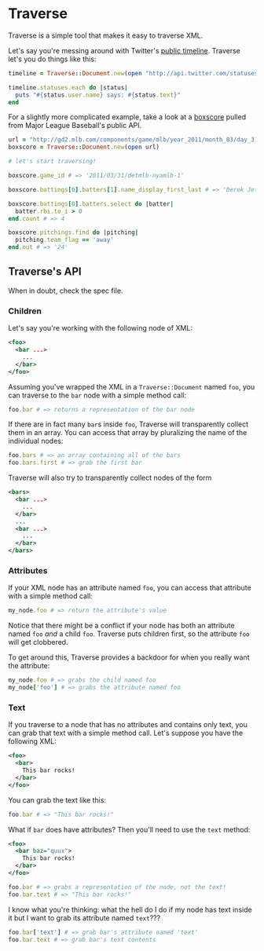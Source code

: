 # Traverse

Traverse is a simple tool that makes it easy to traverse XML. 

Let's say you're messing around with Twitter's
[public timeline](http://api.twitter.com/statuses/public_timeline.xml).
Traverse let's you do things like this:
 
```ruby
timeline = Traverse::Document.new(open "http://api.twitter.com/statuses/public_timeline.xml")

timeline.statuses.each do |status|
  puts "#{status.user.name} says: #{status.text}"
end
```

For a slightly more complicated example, take a look at a
[boxscore](http://gd2.mlb.com/components/game/mlb/year_2011/month_03/day_31/gid_2011_03_31_detmlb_nyamlb_1/boxscore.xml)
pulled from Major League Baseball's public API.

```ruby
url = "http://gd2.mlb.com/components/game/mlb/year_2011/month_03/day_31/gid_2011_03_31_detmlb_nyamlb_1/boxscore.xml"
boxscore = Traverse::Document.new(open url)

# let's start traversing!

boxscore.game_id # => '2011/03/31/detmlb-nyamlb-1'

boxscore.battings[0].batters[1].name_display_first_last # => 'Derek Jeter'

boxscore.battings[0].batters.select do |batter|
  batter.rbi.to_i > 0
end.count # => 4

boxscore.pitchings.find do |pitching|
  pitching.team_flag == 'away'
end.out # => '24'
```

## Traverse's API

When in doubt, check the spec file.

### Children

Let's say you're working with the following node of XML:

```xml
<foo>
  <bar ...>
    ...
  </bar>
</foo>
```

Assuming you've wrapped the XML in a `Traverse::Document` named `foo`, you can
traverse to the `bar` node with a simple method call:

```ruby
foo.bar # => returns a representation of the bar node
```

If there are in fact many `bar`s inside `foo`, Traverse will transparently
collect them in an array. You can access that array by pluralizing the name of
the individual nodes:

```ruby
foo.bars # => an array containing all of the bars
foo.bars.first # => grab the first bar
```

Traverse will also try to transparently collect nodes of the form

```xml
<bars>
  <bar ...>
    ...
  </bar>
  ...
  <bar ...>
    ...
  </bar>
</bars>
```

### Attributes

If your XML node has an attribute named `foo`, you can access that attribute
with a simple method call:

```ruby
my_node.foo # => return the attribute's value
```

Notice that there might be a conflict if your node has both an attribute named
`foo` _and_ a child `foo`. Traverse puts children first, so the attribute `foo`
will get clobbered.

To get around this, Traverse provides a backdoor for when you really want the
attribute:

```ruby
my_node.foo # => grabs the child named foo
my_node['foo'] # => grabs the attribute named foo
```

### Text

If you traverse to a node that has no attributes and contains only text, you
can grab that text with a simple method call. Let's suppose you have the
following XML:

```xml
<foo>
  <bar>
    This bar rocks!
  </bar>
</foo>
```

You can grab the text like this:

```ruby
foo.bar # => "This bar rocks!"
```

What if `bar` does have attributes? Then you'll need to use the `text` method:

```xml
<foo>
  <bar baz="quux">
    This bar rocks!
  </bar>
</foo>
```
```ruby
foo.bar # => grabs a representation of the node, not the text!
foo.bar.text # => "This bar rocks!"
```

I know what you're thinking: what the hell do I do if my node has text inside
it but I want to grab its attribute named `text`???

```ruby
foo.bar['text'] # => grab bar's attribute named 'text'
foo.bar.text # => grab bar's text contents
```
